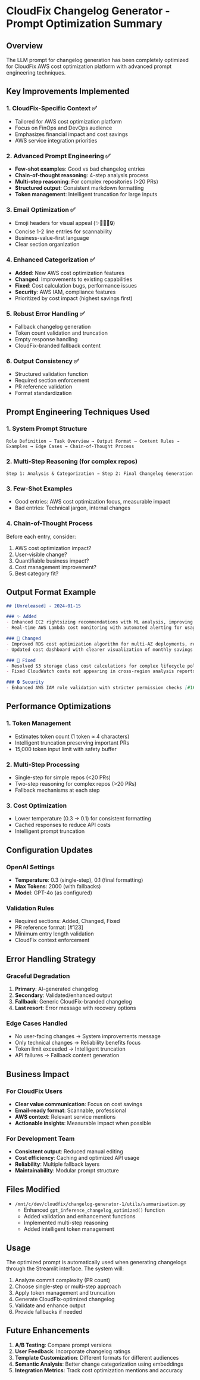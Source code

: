 # CloudFix Changelog Generator - Prompt Optimization Summary

## Overview

The LLM prompt for changelog generation has been completely optimized for CloudFix AWS cost optimization platform with advanced prompt engineering techniques.

## Key Improvements Implemented

### 1. **CloudFix-Specific Context** ✅
- Tailored for AWS cost optimization platform
- Focus on FinOps and DevOps audience
- Emphasizes financial impact and cost savings
- AWS service integration priorities

### 2. **Advanced Prompt Engineering** ✅
- **Few-shot examples**: Good vs bad changelog entries
- **Chain-of-thought reasoning**: 4-step analysis process
- **Multi-step reasoning**: For complex repositories (>20 PRs)
- **Structured output**: Consistent markdown formatting
- **Token management**: Intelligent truncation for large inputs

### 3. **Email Optimization** ✅
- Emoji headers for visual appeal (✨📧🔧🐛🔒)
- Concise 1-2 line entries for scannability
- Business-value-first language
- Clear section organization

### 4. **Enhanced Categorization** ✅
- **Added**: New AWS cost optimization features
- **Changed**: Improvements to existing capabilities  
- **Fixed**: Cost calculation bugs, performance issues
- **Security**: AWS IAM, compliance features
- Prioritized by cost impact (highest savings first)

### 5. **Robust Error Handling** ✅
- Fallback changelog generation
- Token count validation and truncation
- Empty response handling
- CloudFix-branded fallback content

### 6. **Output Consistency** ✅
- Structured validation function
- Required section enforcement
- PR reference validation
- Format standardization

## Prompt Engineering Techniques Used

### 1. **System Prompt Structure**
```
Role Definition → Task Overview → Output Format → Content Rules → 
Examples → Edge Cases → Chain-of-Thought Process
```

### 2. **Multi-Step Reasoning** (for complex repos)
```
Step 1: Analysis & Categorization → Step 2: Final Changelog Generation
```

### 3. **Few-Shot Examples**
- Good entries: AWS cost optimization focus, measurable impact
- Bad entries: Technical jargon, internal changes

### 4. **Chain-of-Thought Process**
Before each entry, consider:
1. AWS cost optimization impact?
2. User-visible change?  
3. Quantifiable business impact?
4. Cost management improvement?
5. Best category fit?

## Output Format Example

```markdown
## [Unreleased] - 2024-01-15

### ✨ Added
- Enhanced EC2 rightsizing recommendations with ML analysis, improving cost savings accuracy by 25% [#156]
- Real-time AWS Lambda cost monitoring with automated alerting for usage spikes [#142]

### 🔧 Changed  
- Improved RDS cost optimization algorithm for multi-AZ deployments, reducing false positives [#189]
- Updated cost dashboard with clearer visualization of monthly savings across AWS services [#175]

### 🐛 Fixed
- Resolved S3 storage class cost calculations for complex lifecycle policies [#203]
- Fixed CloudWatch costs not appearing in cross-region analysis reports [#198]

### 🔒 Security
- Enhanced AWS IAM role validation with stricter permission checks [#167]
```

## Performance Optimizations

### 1. **Token Management**
- Estimates token count (1 token ≈ 4 characters)
- Intelligent truncation preserving important PRs
- 15,000 token input limit with safety buffer

### 2. **Multi-Step Processing**
- Single-step for simple repos (<20 PRs)
- Two-step reasoning for complex repos (>20 PRs)
- Fallback mechanisms at each step

### 3. **Cost Optimization**
- Lower temperature (0.3 → 0.1) for consistent formatting
- Cached responses to reduce API costs
- Intelligent prompt truncation

## Configuration Updates

### OpenAI Settings
- **Temperature**: 0.3 (single-step), 0.1 (final formatting)
- **Max Tokens**: 2000 (with fallbacks)
- **Model**: GPT-4o (as configured)

### Validation Rules
- Required sections: Added, Changed, Fixed
- PR reference format: [#123] 
- Minimum entry length validation
- CloudFix context enforcement

## Error Handling Strategy

### Graceful Degradation
1. **Primary**: AI-generated changelog
2. **Secondary**: Validated/enhanced output  
3. **Fallback**: Generic CloudFix-branded changelog
4. **Last resort**: Error message with recovery options

### Edge Cases Handled
- No user-facing changes → System improvements message
- Only technical changes → Reliability benefits focus
- Token limit exceeded → Intelligent truncation
- API failures → Fallback content generation

## Business Impact

### For CloudFix Users
- **Clear value communication**: Focus on cost savings
- **Email-ready format**: Scannable, professional
- **AWS context**: Relevant service mentions
- **Actionable insights**: Measurable impact when possible

### For Development Team
- **Consistent output**: Reduced manual editing
- **Cost efficiency**: Caching and optimized API usage
- **Reliability**: Multiple fallback layers
- **Maintainability**: Modular prompt structure

## Files Modified

- `/mnt/c/dev/cloudfix/changelog-generator-1/utils/summarisation.py`
  - Enhanced `gpt_inference_changelog_optimized()` function
  - Added validation and enhancement functions
  - Implemented multi-step reasoning
  - Added intelligent token management

## Usage

The optimized prompt is automatically used when generating changelogs through the Streamlit interface. The system will:

1. Analyze commit complexity (PR count)
2. Choose single-step or multi-step approach
3. Apply token management and truncation
4. Generate CloudFix-optimized changelog
5. Validate and enhance output
6. Provide fallbacks if needed

## Future Enhancements

1. **A/B Testing**: Compare prompt versions
2. **User Feedback**: Incorporate changelog ratings
3. **Template Customization**: Different formats for different audiences
4. **Semantic Analysis**: Better change categorization using embeddings
5. **Integration Metrics**: Track cost optimization mentions and accuracy
